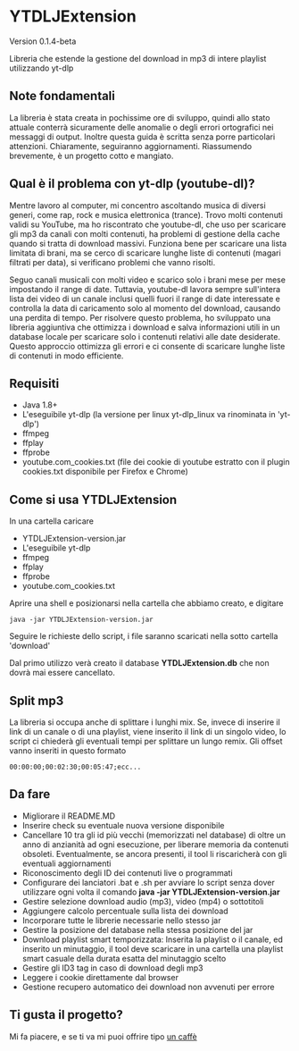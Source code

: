 # YTDLJExtension
Version 0.1.4-beta
  
Libreria che estende la gestione del download in mp3 di intere playlist utilizzando yt-dlp

## Note fondamentali
La libreria è stata creata in pochissime ore di sviluppo, quindi allo stato attuale conterrà sicuramente delle anomalie o degli errori ortografici nei messaggi di output. Inoltre questa guida è scritta senza porre particolari attenzioni. Chiaramente, seguiranno aggiornamenti. Riassumendo brevemente, è un progetto cotto e mangiato.

## Qual è il problema con yt-dlp (youtube-dl)?
Mentre lavoro al computer, mi concentro ascoltando musica di diversi generi, come rap, rock e musica elettronica (trance). Trovo molti contenuti validi su YouTube, ma ho riscontrato che youtube-dl, che uso per scaricare gli mp3 da canali con molti contenuti, ha problemi di gestione della cache quando si tratta di download massivi. Funziona bene per scaricare una lista limitata di brani, ma se cerco di scaricare lunghe liste di contenuti (magari filtrati per data), si verificano problemi che vanno risolti.

Seguo canali musicali con molti video e scarico solo i brani mese per mese impostando il range di date. Tuttavia, youtube-dl lavora sempre sull'intera lista dei video di un canale inclusi quelli fuori il range di date interessate e controlla la data di caricamento solo al momento del download, causando una perdita di tempo. Per risolvere questo problema, ho sviluppato una libreria aggiuntiva che ottimizza i download e salva informazioni utili in un database locale per scaricare solo i contenuti relativi alle date desiderate. Questo approccio ottimizza gli errori e ci consente di scaricare lunghe liste di contenuti in modo efficiente.

## Requisiti
  - Java 1.8+
  - L'eseguibile yt-dlp (la versione per linux yt-dlp_linux va rinominata in 'yt-dlp')
  - ffmpeg
  - ffplay
  - ffprobe
  - youtube.com_cookies.txt (file dei cookie di youtube estratto con il plugin cookies.txt disponibile per Firefox e Chrome)

## Come si usa YTDLJExtension
In una cartella caricare

  - YTDLJExtension-version.jar
  - L'eseguibile yt-dlp
  - ffmpeg
  - ffplay
  - ffprobe
  - youtube.com_cookies.txt

Aprire una shell e posizionarsi nella cartella che abbiamo creato, e digitare

    java -jar YTDLJExtension-version.jar

Seguire le richieste dello script, i file saranno scaricati nella sotto cartella 'download'

Dal primo utilizzo verà creato il database **YTDLJExtension.db** che non dovrà mai essere cancellato.

## Split mp3
La libreria si occupa anche di splittare i lunghi mix. Se, invece di inserire il link di un canale o di una playlist, viene inserito il link di un singolo video, lo script ci chiederà gli eventuali tempi per splittare un lungo remix. Gli offset vanno inseriti in questo formato

    00:00:00;00:02:30;00:05:47;ecc...

## Da fare
  - Migliorare il README.MD
  - Inserire check su eventuale nuova versione disponibile
  - Cancellare 10 tra gli id più vecchi (memorizzati nel database) di oltre un anno di anzianità ad ogni esecuzione, per liberare memoria da contenuti obsoleti. Eventualmente, se ancora presenti, il tool li riscaricherà con gli eventuali aggiornamenti
  - Riconoscimento degli ID dei contenuti live o programmati
  - Configurare dei lanciatori .bat e .sh per avviare lo script senza dover utilizzare ogni volta il comando **java -jar YTDLJExtension-version.jar**
  - Gestire selezione download audio (mp3), video (mp4) o sottotitoli
  - Aggiungere calcolo percentuale sulla lista dei download
  - Incorporare tutte le librerie necessarie nello stesso jar
  - Gestire la posizione del database nella stessa posizione del jar
  - Download playlist smart temporizzata: Inserita la playlist o il canale, ed inserito un minutaggio, il tool deve scaricare in una cartella una playlist smart casuale della durata esatta del minutaggio scelto
  - Gestire gli  ID3 tag in caso di download degli mp3
  - Leggere i cookie direttamente dal browser
  - Gestione recupero automatico dei download non avvenuti per errore

## Ti gusta il progetto?
Mi fa piacere, e se ti va mi puoi offrire tipo [un caffè](https://ko-fi.com/francescoceliento)
